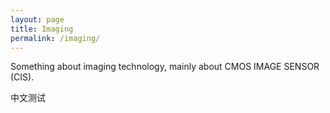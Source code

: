 ```yaml
---
layout: page
title: Imaging
permalink: /imaging/
---
```


Something about imaging technology, mainly about CMOS IMAGE SENSOR (CIS).

中文测试
